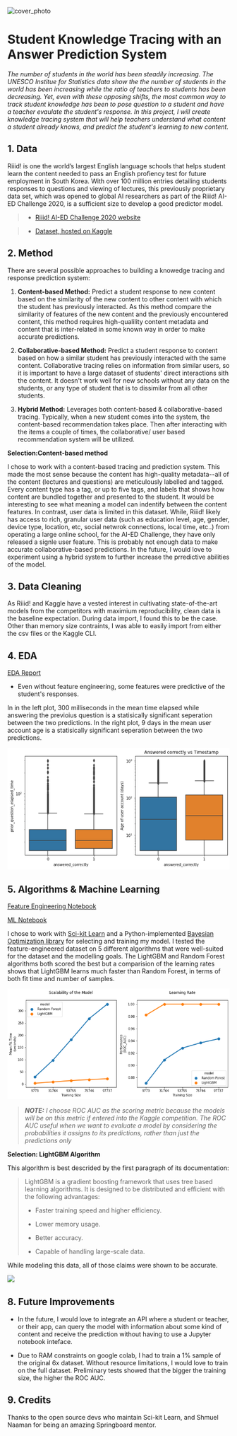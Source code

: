 ![cover_photo](./6_README_files/cover_photo.png)
# Student Knowledge Tracing with an Answer Prediction System

*The number of students in the world has been steadily increasing. The UNESCO Institue for Statistics data show the the number of students in the world has been increasing while the ratio of teachers to students has been decreasing. Yet, even with these opposing shifts, the most common way to track student knowledge has been to pose question to a student and have a teacher evaulate the student's response. In this project, I will create knowledge tracing system that will help teachers understand what content a student already knows, and predict the student's learning to new content.*


## 1. Data

Riiid! is one the world’s largest English language schools that helps student learn the content needed to pass an English profiency test for future employment in South Korea. With over 100 million entries detailing students responses to questions and viewing of lectures, this previously proprietary data set, which was opened to global AI researchers as part of the Riiid! AI-ED Challenge 2020, is a sufficient size to develop a good predictor model. 

> * [Riiid! AI-ED Challenge 2020 website](https://www.ednetchallenge.ai/)

> * [Dataset, hosted on Kaggle](https://www.kaggle.com/c/riiid-test-answer-prediction)


## 2. Method

There are several possible approaches to building a knowedge tracing and response prediction system:

1. **Content-based Method:** Predict a student response to new content based on the similarity of the new content to other content with which the student has previously interacted. As this method compare the similarity of features of the new content and the previously encountered content, this method requires high-qualility content metadata and content that is inter-related in some known way in order to make accurate predictions.

2. **Collaborative-based Method:** Predict a student response to content based on how a similar student has previously interacted with the same content. Collaborative tracing relies on information from similar users, so it is important to have a large dataset of students' direct interactions sith the content. It doesn't work well for new schools without any data on the students, or any type of student that is to dissimilar from all other students.

3. **Hybrid Method:** Leverages both content-based & collaborative-based tracing. Typically, when a new student comes into the system, the content-based recommendation takes place. Then after interacting with the items a couple of times, the collaborative/ user based recommendation system will be utilized.

**Selection:Content-based method** 

I chose to work with a content-based tracing and prediction system. This made the most sense because the content has high-quality metadata--all of the content (lectures and questions) are meticulously labelled and tagged. Every content type has a tag, or up to five tags, and labels that shows how content are bundled together and presented to the student. It would be interesting to see what meaning a model can indentify between the content features. In contrast, user data is limited in this dataset. While, Riiid! likely has access to rich, granular user data (such as education level, age, gender, device type, location, etc, social netwrok connections, local time, etc..) from operating a large online school, for the AI-ED Challenge, they have only released a signle user feature. This is probably not enough data to make accurate collaborative-based predictions. In the future, I would love to experiment using a hybrid system to further increase the prredictive abilities of the model.

## 3. Data Cleaning 

As Riiid! and Kaggle have a vested interest in cultivating state-of-the-art models from the competitors with maximium reproducibility, clean data is the baseline expectation. During data import, I found this to be the case. Other than memory size contraints, I was able to easily import from either the csv files or the Kaggle CLI.

## 4. EDA

[EDA Report](https://colab.research.google.com/drive/13dcDkM-_T9a69Mjl5dngUVlCGvbD4wvi)


* Even without feature engineering, some features were predictive of the student's responses.  


In in the left plot, 300 milliseconds in the mean time elapsed while answering the previoius question is a statisically significant seperation between the two predictions. In the right plot, 9 days in the mean user account age is a statisically significant seperation between the two predictions.

![](./viz/eda%20-%20answered%20correctly%20vs%20age%20of%20user%20account%20and%20vs%20prior%20question%20wlapsed%20time.png)

## 5. Algorithms & Machine Learning

[Feature Engineering Notebook](https://colab.research.google.com/drive/1NkraGuA-_JZLfqhZdK_H7DKizTBk_4bm)

[ML Notebook](https://colab.research.google.com/drive/11YpddoKfSZ2cPrrB-lrBa1guXZg1c5Q4)

I chose to work with [Sci-kit Learn](https://sklearn.org/) and a Python-implemented [Bayesian Optimization library](https://github.com/fmfn/BayesianOptimization) for selecting and training my model. I tested the feature-engineered dataset on 5 different algorithms that were well-suited for the dataset and the modelling goals. The LightGBM and Random Forest algorithms both scored the best but a comparision of the learning rates shows that LightGBM learns much faster than Random Forest, in terms of both fit time and number of samples.

![](./viz/compare_learning_curves_lgbm_rf.png)

>***NOTE:** I choose ROC AUC as the scoring metric because the models will be on this metric if entered into the Kaggle competition. The ROC AUC useful when we want to evaluate a model by considering the probabilities it assigns to its predictions, rather than just the predictions only*

**Selection: LightGBM Algorithm**

This algorithm is best descrided by the first paragraph of its documentation:

> LightGBM is a gradient boosting framework that uses tree based learning algorithms. It is designed to be distributed and efficient with the following advantages:
> 
> * Faster training speed and higher efficiency.
> 
> * Lower memory usage.
> 
> * Better accuracy.
> 
> * Capable of handling large-scale data.

While modeling this data, all of those claims were shown to be accurate.


![](./6_____README_files/____accuracy.png)



## 8. Future Improvements

* In the future, I would love to integrate an API where a student or teacher, or their app, can query the model with information about some kind of content and receive the prediction without having to use a Jupyter notebook inteface.


* Due to RAM constraints on google colab, I had to train a 1% sample of the original 6x dataset. Without resource limitations, I would love to train on the full dataset. Preliminary tests showed that the bigger the training size, the higher the ROC AUC. 

## 9. Credits

Thanks to the open source devs who maintain Sci-kit Learn, and Shmuel Naaman for being an amazing Springboard mentor.
